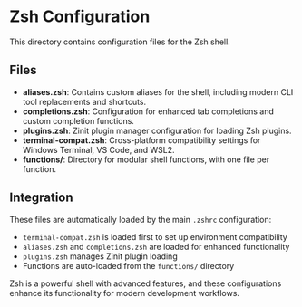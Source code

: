 # Zsh Configuration

This directory contains configuration files for the Zsh shell.

## Files

- **aliases.zsh**: Contains custom aliases for the shell, including modern CLI tool replacements and shortcuts.
- **completions.zsh**: Configuration for enhanced tab completions and custom completion functions.
- **plugins.zsh**: Zinit plugin manager configuration for loading Zsh plugins.
- **terminal-compat.zsh**: Cross-platform compatibility settings for Windows Terminal, VS Code, and WSL2.
- **functions/**: Directory for modular shell functions, with one file per function.

## Integration

These files are automatically loaded by the main `.zshrc` configuration:
- `terminal-compat.zsh` is loaded first to set up environment compatibility
- `aliases.zsh` and `completions.zsh` are loaded for enhanced functionality
- `plugins.zsh` manages Zinit plugin loading
- Functions are auto-loaded from the `functions/` directory

Zsh is a powerful shell with advanced features, and these configurations enhance its functionality for modern development workflows.
